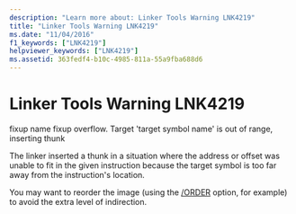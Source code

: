 ```yaml
---
description: "Learn more about: Linker Tools Warning LNK4219"
title: "Linker Tools Warning LNK4219"
ms.date: "11/04/2016"
f1_keywords: ["LNK4219"]
helpviewer_keywords: ["LNK4219"]
ms.assetid: 363fedf4-b10c-4985-811a-55a9fba688d6
---
```

# Linker Tools Warning LNK4219

fixup name fixup overflow. Target 'target symbol name' is out of range, inserting thunk

The linker inserted a thunk in a situation where the address or offset was unable to fit in the given instruction because the target symbol is too far away from the instruction's location.

You may want to reorder the image (using the [/ORDER](../../build/reference/order-put-functions-in-order.md) option, for example) to avoid the extra level of indirection.
